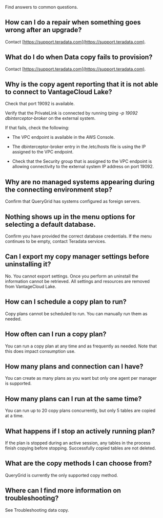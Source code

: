 Find answers to common questions.

## How can I do a repair when something goes wrong after an upgrade?


Contact [https://support.teradata.com](https://support.teradata.com).

## What do I do when Data copy fails to provision?


Contact [https://support.teradata.com](https://support.teradata.com).

## Why is the copy agent reporting that it is not able to connect to VantageCloud Lake?


Check that port 19092 is available.

Verify that the PrivateLink is connected by running *tping -p 19092 dbinterceptor-broker* on the external system.

If that fails, check the following:

-   The VPC endpoint is available in the AWS Console.


-   The dbinterceptor-broker entry in the /etc/hosts file is using the IP assigned to the VPC endpoint.


-   Check that the Security group that is assigned to the VPC endpoint is allowing connectivity to the external system IP address on port 19092.


## Why are no managed systems appearing during the connecting environment step?


Confirm that QueryGrid has systems configured as foreign servers.

## Nothing shows up in the menu options for selecting a default database.


Confirm you have provided the correct database credentials. If the menu continues to be empty, contact Teradata services.

## Can I export my copy manager settings before uninstalling it?


No. You cannot export settings. Once you perform an uninstall the information cannot be retrieved. All settings and resources are removed from VantageCloud Lake.

## How can I schedule a copy plan to run?


Copy plans cannot be scheduled to run. You can manually run them as needed.

## How often can I run a copy plan?


You can run a copy plan at any time and as frequently as needed. Note that this does impact consumption use.

## How many plans and connection can I have?


You can create as many plans as you want but only one agent per manager is supported.

## How many plans can I run at the same time?


You can run up to 20 copy plans concurrently, but only 5 tables are copied at a time.

## What happens if I stop an actively running plan?


If the plan is stopped during an active session, any tables in the process finish copying before stopping. Successfully copied tables are not deleted.

## What are the copy methods I can choose from?


QueryGrid is currently the only supported copy method.

## Where can I find more information on troubleshooting?


See Troubleshooting data copy.

